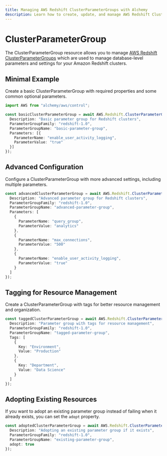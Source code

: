 ```yaml
---
title: Managing AWS Redshift ClusterParameterGroups with Alchemy
description: Learn how to create, update, and manage AWS Redshift ClusterParameterGroups using Alchemy Cloud Control.
---
```


# ClusterParameterGroup

The ClusterParameterGroup resource allows you to manage [AWS Redshift ClusterParameterGroups](https://docs.aws.amazon.com/redshift/latest/userguide/) which are used to manage database-level parameters and settings for your Amazon Redshift clusters.

## Minimal Example

Create a basic ClusterParameterGroup with required properties and some common optional parameters.

```ts
import AWS from "alchemy/aws/control";

const basicClusterParameterGroup = await AWS.Redshift.ClusterParameterGroup("basicClusterParamGroup", {
  Description: "Basic parameter group for Redshift clusters",
  ParameterGroupFamily: "redshift-1.0",
  ParameterGroupName: "basic-parameter-group",
  Parameters: [{
    ParameterName: "enable_user_activity_logging",
    ParameterValue: "true"
  }]
});
```

## Advanced Configuration

Configure a ClusterParameterGroup with more advanced settings, including multiple parameters.

```ts
const advancedClusterParameterGroup = await AWS.Redshift.ClusterParameterGroup("advancedClusterParamGroup", {
  Description: "Advanced parameter group for Redshift clusters",
  ParameterGroupFamily: "redshift-1.0",
  ParameterGroupName: "advanced-parameter-group",
  Parameters: [
    {
      ParameterName: "query_group",
      ParameterValue: "analytics"
    },
    {
      ParameterName: "max_connections",
      ParameterValue: "500"
    },
    {
      ParameterName: "enable_user_activity_logging",
      ParameterValue: "true"
    }
  ]
});
```

## Tagging for Resource Management

Create a ClusterParameterGroup with tags for better resource management and organization.

```ts
const taggedClusterParameterGroup = await AWS.Redshift.ClusterParameterGroup("taggedClusterParamGroup", {
  Description: "Parameter group with tags for resource management",
  ParameterGroupFamily: "redshift-1.0",
  ParameterGroupName: "tagged-parameter-group",
  Tags: [
    {
      Key: "Environment",
      Value: "Production"
    },
    {
      Key: "Department",
      Value: "Data Science"
    }
  ]
});
```

## Adopting Existing Resources

If you want to adopt an existing parameter group instead of failing when it already exists, you can set the `adopt` property.

```ts
const adoptedClusterParameterGroup = await AWS.Redshift.ClusterParameterGroup("adoptedClusterParamGroup", {
  Description: "Adopting an existing parameter group if it exists",
  ParameterGroupFamily: "redshift-1.0",
  ParameterGroupName: "existing-parameter-group",
  adopt: true
});
```